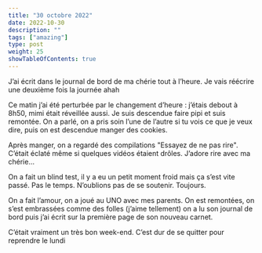 ```yaml
---
title: "30 octobre 2022"
date: 2022-10-30
description: ""
tags: ["amazing"]
type: post
weight: 25
showTableOfContents: true
---
```


J’ai écrit dans le journal de bord de ma chérie tout à l’heure. Je vais réécrire une deuxième fois la journée ahah

Ce matin j’ai été perturbée par le changement d’heure : j’étais debout à 8h50, mimi était réveillée aussi. Je suis descendue faire pipi et suis remontée. On a parlé, on a pris soin l’une de l’autre si tu vois ce que je veux dire, puis on est descendue manger des cookies.

Après manger, on a regardé des compilations "Essayez de ne pas rire". C’était éclaté même si quelques vidéos étaient drôles. J’adore rire avec ma chérie...

On a fait un blind test, il y a eu un petit moment froid mais ça s’est vite passé. Pas le temps. N’oublions pas de se soutenir. Toujours.

On a fait l’amour, on a joué au UNO avec mes parents. On est remontées, on s’est embrassées comme des folles (j’aime tellement) on a lu son journal de bord puis j’ai écrit sur la première page de son nouveau carnet.

C’était vraiment un très bon week-end. C’est dur de se quitter pour reprendre le lundi